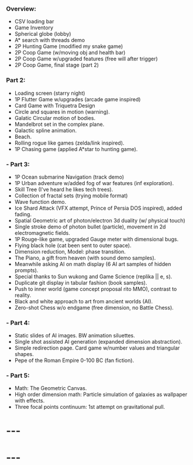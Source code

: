### Overview:

- CSV loading bar
- Game Inventory
- Spherical globe (lobby)
- A* search with threads demo
- 2P Hunting Game (modified my snake game)
- 2P Coop Game (w/moving obj and health bar)
- 2P Coop Game w/upgraded features (free will after trigger)
- 2P Coop Game, final stage (part 2)

### Part 2:

- Loading screen (starry night)
- 1P Flutter Game w/upgrades (arcade game inspired)
- Card Game with Triquetra Design
- Circle and squares in motion (warning).
- Galatic Circular motion of bodies.
- Mandelbrot set in the complex plane.
- Galactic spline animation.
- Beach.
- Rolling rogue like games (zelda/link inspired).
- 1P Chasing game (applied A*star to hunting game).

### - Part 3:

- 1P Ocean submarine Navigation (track demo)
- 1P Urban adventure w/added fog of war features (inf exploration).
- Skill Tree (I've heard he likes tech trees).
- Collection of fractal sets (trying mobile format)
- Wave function demo.
- Ice Shard Attack (VFX attempt, Prince of Persia DOS inspired), added fading.
- Spatial Geometric art of photon/electron 3d duality (w/ physical touch)
- Single stroke demo of photon bullet (particle), movement in 2d electromagnetic fields.
- 1P Rouge-like game, upgraded Gauge meter with dimensional bugs.
- Flying black hole (cat been sent to outer space).
- Dimension reduction, Model: phase transition.
- The Piano, a gift from heaven (with sound demo samples).
- Meanwhile asking AI on math display (6 AI art samples of hidden prompts).
- Special thanks to Sun wukong and Game Science (replika || e, s).
- Duplicate git display in tabular fashion (book samples).
- Push to inner world (game concept proposal rito MMO), contrast to reality.
- Black and white approach to art from ancient worlds (AI).
- Zero-shot Chess w/o endgame (free dimension, no Battle Chess).

### - Part 4:

- Static slides of AI images. BW animation siluettes.
- Single shot assisted AI generation (expanded dimension abstraction).
- Simple redirection page. Card game w/number values and triangular shapes.
- Pepe of the Roman Empire 0-100 BC (fan fiction).

### - Part 5:

- Math: The Geometric Canvas.
- High order dimension math: Particle simulation of galaxies as wallpaper with effects.
- Three focal points continuum: 1st attempt on gravitational pull.

# ---
# ---
